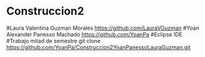 # Construccion2
#Laura Valentina Guzman Morales https://github.com/LauraVGuzman
#Yoan Alexander Panesso Machado https://github.com/YoanPa
#Eclipse IDE
#Trabajo mitad de semestre
git clone https://github.com/YoanPa/Construccion2YoanPanessoLauraGuzman.git
